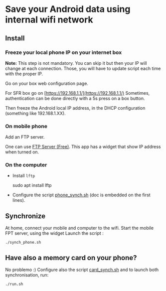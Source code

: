 
Save your Android data using internal wifi network
==================================================

Install
-------

### Freeze your local phone IP on your internet box
**Note:** This step is not mandatory. You can skip it but then your IP will change at each connection.
Those, you will have to update script each time with the proper IP.


Go on your box web configuration page.

For SFR box go on [https://192.168.1.1/](https://192.168.1.1/)
Sometimes, authentication can be done directly with a 5s press on a box button.

Then freeze the Android local IP address, in the DHCP configuration (something like 192.168.1.XX).



### On mobile phone
Add an FTP server.

One can use [FTP Server (Free)](https://f-droid.org/en/packages/be.ppareit.swiftp_free/).
This app has a widget that show IP address when turned on.


### On the computer
- Install `lftp`

	sudo apt install lftp

- Configure the script [phone_synch.sh](./phone_synch.sh) (doc is embedded on the first lines).


Synchronize
-----------
At home, connect your mobile and computer to the wifi.
Start the mobile FPT server, using the widget
Launch the script :

	./synch_phone.sh


Have also a memory card on your phone?
--------------------------------------
No problemo :)
Configure also the script [card_synch.sh](./card_synch.sh) and to launch both synchronisation, run:

	./run.sh

